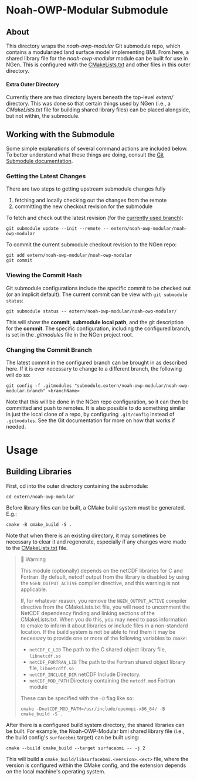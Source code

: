 # Noah-OWP-Modular Submodule

## About

This directory wraps the *noah-owp-modular* Git submodule repo, which contains a modularized land surface model implementing BMI. From here, a shared library file for the *noah-owp-modular* module can be built for use in NGen.  This is configured with the [CMakeLists.txt](CMakeLists.txt) and other files in this outer directory.

#### Extra Outer Directory

Currently there are two directory layers beneath the top-level *extern/* directory.  This was done so that certain things used by NGen (i.e., a *CMakeLists.txt* file for building shared library files) can be placed alongside, but not within, the submodule.

## Working with the Submodule

Some simple explanations of several command actions are included below.  To better understand what these things are doing, consult the [Git Submodule documentation](https://git-scm.com/book/en/v2/Git-Tools-Submodules). 

### Getting the Latest Changes

There are two steps to getting upstream submodule changes fully 
  1. fetching and locally checking out the changes from the remote
  2. committing the new checkout revision for the submodule

To fetch and check out the latest revision (for the [currently used branch](#viewing-the-current-branch)):

    git submodule update --init --remote -- extern/noah-owp-modular/noah-owp-modular

To commit the current submodule checkout revision to the NGen repo:

    git add extern/noah-owp-modular/noah-owp-modular
    git commit

### Viewing the Commit Hash

Git submodule configurations include the specific commit to be checked out (or an implicit default).  The current commit can be view with `git submodule status`:

    git submodule status -- extern/noah-owp-modular/noah-owp-modular/

This will show the **commit**, **submodule local path**, and the git description for the **commit**.  The specific configuration, including the configured branch, is set in the _.gitmodules_ file in the NGen project root.

### Changing the Commit Branch

The latest commit in the configured branch can be brought in as described here.  If it is ever necessary to change to a different branch, the following will do so:

    git config -f .gitmodules "submodule.extern/noah-owp-modular/noah-owp-modular.branch" <branchName>

Note that this will be done in the NGen repo configuration, so it can then be committed and push to remotes.  It is also possible to do something similar in just the local clone of a repo, by configuring `.git/config` instead of `.gitmodules`.  See the Git documentation for more on how that works if needed.

# Usage

## Building Libraries

First, cd into the outer directory containing the submodule:

    cd extern/noah-owp-modular

Before library files can be built, a CMake build system must be generated.  E.g.:

    cmake -B cmake_build -S .

Note that when there is an existing directory, it may sometimes be necessary to clear it and regenerate, especially if any changes were made to the [CMakeLists.txt](CMakeLists.txt) file.

> 🚧 Warning
> 
> This module (optionally) depends on the netCDF libraries for C and Fortran.  By default, netcdf output from the library is disabled by using the `NGEN_OUTPUT_ACTIVE` compiler directive, and this warning is not applicable.
>
> If, for whatever reason, you remove the `NGEN_OUTPUT_ACTIVE` compiler directive from the CMakeLists.txt file, you will need to uncomment the NetCDF dependency finding and linking sections of the CMakeLists.txt.  When you do this, you may need to pass information to cmake to inform it about libraries or include files in a non-standard location. If the build system is not be able to find them it may be necessary to provide one or more of the following variables to `cmake`:
> 
> * `netCDF_C_LIB` The path to the C shared object library file, `libnetcdf.so`
> * `netCDF_FORTRAN_LIB` The path to the Fortran shared object library file, `libnetcdff.so`
> * `netCDF_INCLUDE_DIR` netCDF Include Directory.
> * `netCDF_MOD_PATH` Directory containing the `netcdf.mod` Fortran module
>
> These can be specified with the `-D` flag like so:
> ```
> cmake -DnetCDF_MOD_PATH=/usr/include/openmpi-x86_64/ -B cmake_build -S .
> ```

After there is a configured build system directory, the shared libraries can be built. For example, the Noah-OWP-Modular bmi shared library file (i.e., the build config's `surfacebmi` target) can be built using:

    cmake --build cmake_build --target surfacebmi -- -j 2

This will build a `cmake_build/libsurfacebmi.<version>.<ext>` file, where the version is configured within the CMake config, and the extension depends on the local machine's operating system.    

